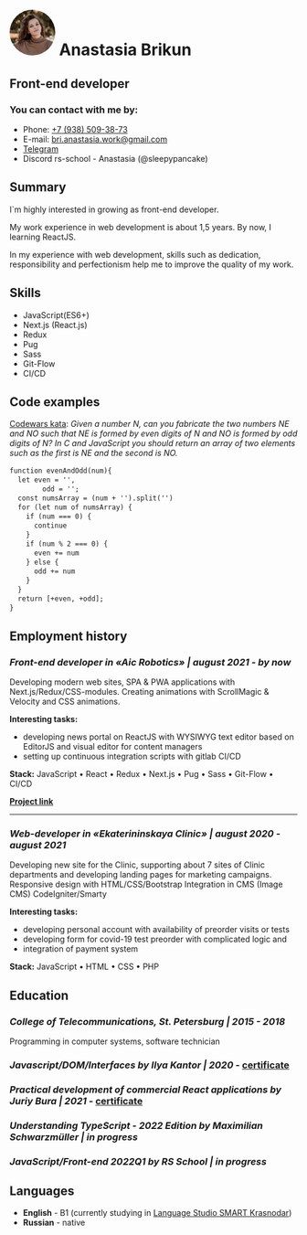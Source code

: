 #  <img src="./img/cv_avatar.jpeg" width="80px" height="80px" style="border-radius: 50%"/> Anastasia Brikun
## Front-end developer
### You can contact with me by:

* Phone: [+7 (938) 509-38-73](tel:+79385093873)
* E-mail: [bri.anastasia.work@gmail.com](mailto:bri.anastasia.work@gmail.com)
* [Telegram](https://t.me/anastasiabrikun)
* Discord rs-school - Anastasia (@sleepypancake)

## Summary

I`m highly interested in growing as front-end developer.

My work experience in web development is about 1,5 years. By now, I learning ReactJS.

In my experience with web development, skills such as dedication,
responsibility and perfectionism help me to improve the quality of my work.

## Skills
* JavaScript(ES6+)
* Next.js (React.js)
* Redux
* Pug
* Sass
* Git-Flow
* CI/CD

## Code examples

[Codewars kata](https://www.codewars.com/kata/594adadee075005308000122/train/javascript): 
*Given a number N, can you fabricate the two numbers NE and NO such that NE is formed by even digits of N and NO is formed by odd digits of N? In C and JavaScript you should return an array of two elements such as the first is NE and the second is NO.*

```
function evenAndOdd(num){
  let even = '',
        odd = '';
  const numsArray = (num + '').split('')
  for (let num of numsArray) {
    if (num === 0) {
      continue
    }
    if (num % 2 === 0) {
      even += num
    } else {
      odd += num
    }
  }
  return [+even, +odd];
}
```

## Employment history

### ***Front-end developer in «Aic Robotics» | august 2021 - by now***

Developing modern web sites, SPA & PWA applications with
Next.js/Redux/CSS-modules. Creating animations with
ScrollMagic & Velocity and CSS animations.

**Interesting tasks:**
- developing news portal on ReactJS with WYSIWYG text editor based on
EditorJS and visual editor for content managers
- setting up continuous integration scripts with gitlab CI/CD

**Stack:** JavaScript • React • Redux • Next.js • Pug • Sass • Git-Flow • CI/CD

**[Project link](https://shoppers.media/)**

---
### ***Web-developer in «Ekaterininskaya Clinic» | august 2020 - august 2021***

Developing new site for the Clinic, supporting about 7 sites of Clinic
departments and developing landing pages for marketing campaigns.
Responsive design with HTML/CSS/Bootstrap
Integration in CMS (Image CMS) CodeIgniter/Smarty

**Interesting tasks:**
- developing personal account with availability of preorder visits or tests
- developing form for covid-19 test preorder with complicated logic and
- integration of payment system

**Stack:** JavaScript • HTML • CSS • PHP

## Education

### ***College of Telecommunications, St. Petersburg | 2015 - 2018***

Programming in computer systems, software technician

### ***Javascript/DOM/Interfaces by Ilya Kantor | 2020***  - [certificate](https://learn.javascript.ru/courses/jsbasic-20201113/brikun-anastasya/en/certificate.jpg)

### ***Practical development of commercial React applications by Juriy Bura | 2021*** - [certificate](https://www.udemy.com/certificate/UC-4474b99e-1894-4ebc-957c-80aebb524b94/)

### ***Understanding TypeScript - 2022 Edition by Maximilian Schwarzmüller | in progress***

### ***JavaScript/Front-end 2022Q1 by RS School | in progress***

## Languages

* **English** - B1 (currently studying in [Language Studio SMART Krasnodar](https://smart-krd.ru/))
* **Russian** - native
